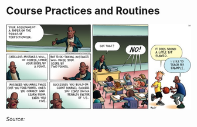 # Course Practices and Routines

<div align="center"><img src="frazz-mistakes.png" /></div>

*Source:* 

